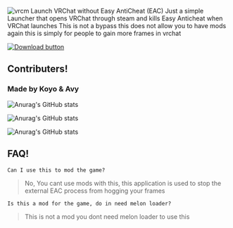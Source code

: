 ![vrcm](https://user-images.githubusercontent.com/85961107/187547436-28f746ca-f044-4fdf-a50e-2fb172f1bc3f.png)
Launch VRChat without Easy AntiCheat (EAC)
Just a simple Launcher that opens VRChat through steam and kills Easy Anticheat when VRChat launches This is not a bypass this does not allow you to have mods again this is simply for people to gain more frames in vrchat


[![Download button](https://user-images.githubusercontent.com/85961107/187551163-892f65e9-56a5-48f7-90a4-4b72e46eafdd.png)](https://github.com/Koyoinu/VRChat-Minus/releases)


## Contributers!
### Made by Koyo & Avy

![Anurag's GitHub stats](https://github-readme-stats.vercel.app/api?username=koyoinu&show_icons=true&theme=aura)


![Anurag's GitHub stats](https://github-readme-stats.vercel.app/api?username=AvyThyFloof&show_icons=true&theme=gotham)


![Anurag's GitHub stats](https://github-readme-stats.vercel.app/api?username=LudoDash&show_icons=true&theme=panda)

## FAQ!
```
Can I use this to mod the game?
```
> No, You cant use mods with this, this application is used to stop the external EAC process from hogging your frames

```
Is this a mod for the game, do in need melon loader?
```

> This is not a mod you dont need melon loader to use this
